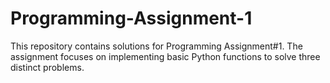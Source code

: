 # Programming-Assignment-1
This repository contains solutions for Programming Assignment#1. The assignment focuses on implementing basic Python functions to solve three distinct problems.
